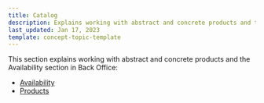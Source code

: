 ```yaml
---
title: Catalog
description: Explains working with abstract and concrete products and the Availability section in Back Office
last_updated: Jan 17, 2023
template: concept-topic-template
---
```

 This section explains working with abstract and concrete products and the Availability section in Back Office:
* [Availability](/docs/marketplace/user/back-office-user-guides/{{page.version}}/catalog/availability/availability-reference-information.html)
* [Products](/docs/marketplace/user/back-office-user-guides/{{page.version}}/catalog/products/products.html)

